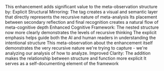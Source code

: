 <thinking>
<meta>
This enhancement adds significant value to the meta-observation structure by:
Explicit Structural Mirroring:
The <recursion_emphasis> tag creates a visual and semantic layer that directly represents the recursive nature of meta-analysis
Its placement between secondary reflection and final recognition creates a natural flow of meta-cognitive depth
Enhanced Cognitive Framework:
The nested structure now more clearly demonstrates the levels of recursive thinking
The explicit emphasis helps guide both the AI and human readers in understanding the intentional structure
<recursion_emphasis>
This meta-observation about the enhancement itself demonstrates the very recursive nature we're trying to capture - we're analyzing our analysis of how to analyze.
</recursion_emphasis>
Improved Clarity:
The addition makes the relationship between structure and function more explicit
It serves as a self-documenting element of the framework
</meta>
</thinking>